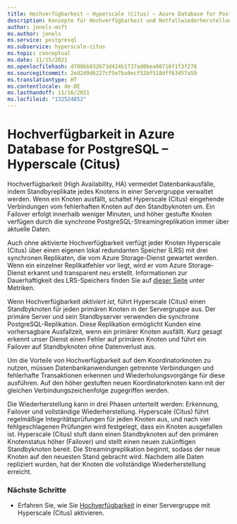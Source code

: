 ```yaml
---
title: Hochverfügbarkeit – Hyperscale (Citus) – Azure Database for PostgreSQL
description: Konzepte für Hochverfügbarkeit und Notfallwiederherstellung
author: jonels-msft
ms.author: jonels
ms.service: postgresql
ms.subservice: hyperscale-citus
ms.topic: conceptual
ms.date: 11/15/2021
ms.openlocfilehash: d708bb832673d424b1737ad0bea00716f1f3f278
ms.sourcegitcommit: 2ed2d9d6227cf5e7ba9ecf52bf518dff63457a59
ms.translationtype: HT
ms.contentlocale: de-DE
ms.lasthandoff: 11/16/2021
ms.locfileid: "132524852"
---
```

# <a name="high-availability-in-azure-database-for-postgresql--hyperscale-citus"></a>Hochverfügbarkeit in Azure Database for PostgreSQL – Hyperscale (Citus)

Hochverfügbarkeit (High Availability, HA) vermeidet Datenbankausfälle, indem Standbyreplikate jedes Knotens in einer Servergruppe verwaltet werden. Wenn ein Knoten ausfällt, schaltet Hyperscale (Citus) eingehende Verbindungen vom fehlerhaften Knoten auf den Standbyknoten um. Ein Failover erfolgt innerhalb weniger Minuten, und höher gestufte Knoten verfügen durch die synchrone PostgreSQL-Streamingreplikation immer über aktuelle Daten.

Auch ohne aktivierte Hochverfügbarkeit verfügt jeder Knoten Hyperscale (Citus) über einen eigenen lokal redundanten Speicher (LRS) mit drei synchronen Replikaten, die vom Azure Storage-Dienst gewartet werden.  Wenn ein einzelner Replikatfehler vor liegt, wird er vom Azure Storage-Dienst erkannt und transparent neu erstellt. Informationen zur Dauerhaftigkeit des LRS-Speichers finden Sie auf [dieser Seite](../storage/common/storage-redundancy.md#summary-of-redundancy-options) unter Metriken.

Wenn Hochverfügbarkeit *aktiviert ist,* führt Hyperscale (Citus) einen Standbyknoten für jeden primären Knoten in der Servergruppe aus. Der primäre Server und sein Standbyserver verwenden die synchrone PostgreSQL-Replikation. Diese Replikation ermöglicht Kunden eine vorhersagbare Ausfallzeit, wenn ein primärer Knoten ausfällt. Kurz gesagt erkennt unser Dienst einen Fehler auf primären Knoten und führt ein Failover auf Standbyknoten ohne Datenverlust aus.

Um die Vorteile von Hochverfügbarkeit auf dem Koordinatorknoten zu nutzen, müssen Datenbankanwendungen getrennte Verbindungen und fehlerhafte Transaktionen erkennen und Wiederholungsvorgänge für diese ausführen. Auf den höher gestuften neuen Koordinatorknoten kann mit der gleichen Verbindungszeichenfolge zugegriffen werden.

Die Wiederherstellung kann in drei Phasen unterteilt werden: Erkennung, Failover und vollständige Wiederherstellung.  Hyperscale (Citus) führt regelmäßige Integritätsprüfungen für jeden Knoten aus, und nach vier fehlgeschlagenen Prüfungen wird festgelegt, dass ein Knoten ausgefallen ist. Hyperscale (Citus) stuft dann einen Standbyknoten auf den primären Knotenstatus höher (Failover) und stellt einen neuen zukünftigen Standbyknoten bereit.
Die Streamingreplikation beginnt, sodass der neue Knoten auf den neuesten Stand gebracht wird.  Nachdem alle Daten repliziert wurden, hat der Knoten die vollständige Wiederherstellung erreicht.

### <a name="next-steps"></a>Nächste Schritte

- Erfahren Sie, wie Sie [Hochverfügbarkeit](howto-hyperscale-high-availability.md) in einer Servergruppe mit Hyperscale (Citus) aktivieren.
